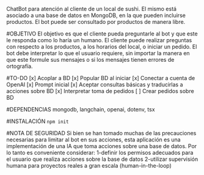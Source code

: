 ChatBot para atención al cliente de un local de sushi.
El mismo está asociado a una base de datos en MongoDB, en la que pueden incluirse productos.
El bot puede ser consultado por productos de manera libre.

#OBJETIVO
El objetivo es que el cliente pueda preguntarle al bot y que este le responda como lo haría un humano.
El cliente puede realizar preguntas con respecto a los productos, a los horarios del local, o iniciar un pedido. El bot debe interpretar lo que el usuario requiere, sin importar la manera en que este formule sus mensajes o si los mensajes tienen errores de ortografía.

#TO-DO
[x] Acoplar a BD
[x] Popular BD al iniciar
[x] Conectar a cuenta de OpenAI
[x] Prompt inicial
[x] Aceptar consultas básicas y traducirlas a acciones sobre BD
[x] Interpretar toma de pedidos
[ ] Crear pedidos sobre BD

#DEPENDENCIAS
mongodb, langchain, openai, dotenv, tsx

#INSTALACIÓN
<code>npm init</code>

#NOTA DE SEGURIDAD
Si bien se han tomado muchas de las precauciones necesarias para limitar al bot en sus acciones, esta aplicación es una implementación de una IA que toma acciones sobre una base de datos. Por lo tanto es conveniente considerar:
    1-definir los permisos adecuados para el usuario que realiza acciones sobre la base de datos
    2-utilizar supervisión humana para proyectos reales a gran escala (human-in-the-loop)
